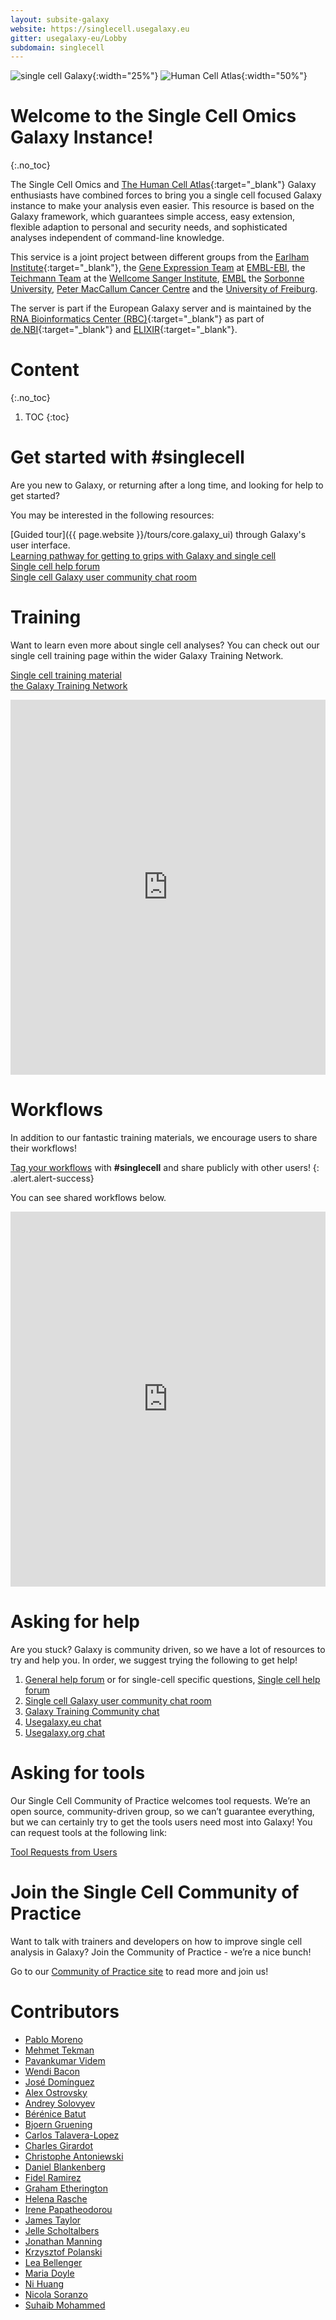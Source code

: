 ```yaml
---
layout: subsite-galaxy
website: https://singlecell.usegalaxy.eu
gitter: usegalaxy-eu/Lobby
subdomain: singlecell
---
```


![single cell Galaxy](/assets/media/logo_single_cell.svg){:width="25%"}
![Human Cell Atlas](/assets/media/hca.png){:width="50%"}

# Welcome to the Single Cell Omics Galaxy Instance!
{:.no_toc}


The Single Cell Omics and [The Human Cell Atlas](https://www.humancellatlas.org){:target="_blank"} Galaxy enthusiasts have combined forces to bring you a single cell focused Galaxy instance to make your analysis even easier. This resource is based on the Galaxy framework, which guarantees simple access, easy extension, flexible adaption to personal and security needs, and sophisticated analyses independent of command-line knowledge.

This service is a joint project between different groups from the [Earlham Institute](http://www.earlham.ac.uk){:target="_blank"}, the [Gene Expression Team](https://www.ebi.ac.uk/about/people/irene-papatheodorou) at [EMBL-EBI](https://www.ebi.ac.uk/), the [Teichmann Team](https://www.sanger.ac.uk/science/groups/teichmann-group) at the [Wellcome Sanger Institute](https://www.sanger.ac.uk/), [EMBL](https://gbcs.embl.de/) the [Sorbonne University](http://artbio.fr/), [Peter MacCallum Cancer Centre](https://www.petermac.org/) and the [University of Freiburg](https://galaxyproject.eu/freiburg/).

The server is part if the European Galaxy server and is maintained by the [RNA Bioinformatics Center (RBC)](https://www.denbi.de/network/rna-bioinformatics-center-rbc){:target="_blank"} as part of [de.NBI](https://www.denbi.de){:target="_blank"} and [ELIXIR](http://elixir-europe.org){:target="_blank"}.

# Content
{:.no_toc}

1. TOC
{:toc}


# Get started with #singlecell

Are you new to Galaxy, or returning after a long time, and looking for help to get started?

You may be interested in the following resources:

<i class="fa fa-map" aria-hidden="true"></i> [Guided tour]({{ page.website }}/tours/core.galaxy_ui) through Galaxy's user interface.\
<i class="fa fa-road" aria-hidden="true"></i> [Learning pathway for getting to grips with Galaxy and single cell](https://training.galaxyproject.org/training-material/learning-pathways/intro_single_cell.html)\
<i class="fa fa-question-circle-o" aria-hidden="true"></i> [Single cell help forum](https://help.galaxyproject.org/tag/scrna)\
<i class="fa fa-comments-o" aria-hidden="true"></i> [Single cell Galaxy user community chat room](https://matrix.to/#/#Galaxy-Training-Network_galaxy-single-cell:gitter.im)


# Training

Want to learn even more about single cell analyses? You can check out our single cell training page within the wider Galaxy Training Network.

<i class="fa fa-book" aria-hidden="true"></i> [Single cell training material](https://training.galaxyproject.org/training-material/topics/single-cell/)\
<i class="fa fa-mortar-board" aria-hidden="true"></i> [the Galaxy Training Network](https://galaxyproject.github.io/training-material/)

<iframe src="https://training.galaxyproject.org/training-material/tags/single-cell/embed.html" height="600px" width="100%" class="gtn-embed" frameborder="0"></iframe>

# Workflows

In addition to our fantastic training materials, we encourage users to share their workflows!

[Tag your workflows](https://training.galaxyproject.org/training-material/faqs/galaxy/workflows_annotate.html) with **#singlecell** and share publicly with other users!
   {: .alert.alert-success}

You can see shared workflows below.

<iframe src="https://training.galaxyproject.org/training-material/workflows/embed.html?query=single-cell" height="600px" width="100%" class="gtn-embed" frameborder="0"></iframe>


# Asking for help
Are you stuck? Galaxy is community driven, so we have a lot of resources to try and help you. In order, we suggest trying the following to get help!
1. [General help forum](https://help.galaxyproject.org/c/usegalaxy-eu-support/6) or for single-cell specific questions, [Single cell help forum](scrna)
2. [Single cell Galaxy user community chat room](https://matrix.to/#/#Galaxy-Training-Network_galaxy-single-cell:gitter.im)
3. [Galaxy Training Community chat](https://matrix.to/#/#Galaxy-Training-Network_Lobby:gitter.im)
4. [Usegalaxy.eu chat](https://matrix.to/#/#usegalaxy-eu_Lobby:gitter.im )
5. [Usegalaxy.org chat](https://matrix.to/#/#galaxyproject_Lobby:gitter.im )

# Asking for tools
Our Single Cell Community of Practice welcomes tool requests. We’re an open source, community-driven group, so we can’t guarantee everything, but we can certainly try to get the tools users need most into Galaxy! You can request tools at the following link:

[<i class="fa fa-wrench" aria-hidden="true"></i> Tool Requests from Users](https://docs.google.com/spreadsheets/d/15hqgqA-RMDhXR-ylKhRF-Dab9Ij2arYSKiEVoPl2df4/edit?usp=sharing)

# Join the Single Cell Community of Practice
Want to talk with trainers and developers on how to improve single cell analysis in Galaxy? Join the Community of Practice - we’re a nice bunch!

<i class="fa fa-hand-o-right" aria-hidden="true"></i> Go to our [Community of Practice site](https://galaxyproject.org/projects/singlecell/) to read more and join us!


<!-- # Events and Workshops -->

<!-- We will be hosting a scRNA-seq workshop [this March](https://usegalaxy-eu.github.io/event/2020-01-20-GalaxyWS_scrna_FR/plain.html). Please register whilst spots are still open! -->

# Contributors

- [Pablo Moreno](https://github.com/pcm32)
- [Mehmet Tekman](https://github.com/mtekman)
- [Pavankumar Videm](https://github.com/pavanvidem)
- [Wendi Bacon](https://training.galaxyproject.org/training-material/hall-of-fame/nomadscientist/)
- [José Domínguez](https://github.com/kysrpex)
- [Alex Ostrovsky](https://github.com/astrovsky01)
- [Andrey Solovyev](https://github.com/a-solovyev12)
- [Bérénice Batut](https://github.com/bebatut)
- [Bjoern Gruening](https://github.com/bgruening)
- [Carlos Talavera-Lopez](https://github.com/cartal)
- [Charles Girardot](https://github.com/cgirardot)
- [Christophe Antoniewski](https://github.com/drosofff)
- [Daniel Blankenberg](https://github.com/blankenberg)
- [Fidel Ramirez](https://github.com/fidelram)
- [Graham Etherington](https://github.com/ethering)
- [Helena Rasche](https://training.galaxyproject.org/training-material/hall-of-fame/hexylena/)
- [Irene Papatheodorou](https://twitter.com/irenepapatheodo)
- [James Taylor](https://github.com/jxtx)
- [Jelle Scholtalbers](https://github.com/scholtalbers)
- [Jonathan Manning](https://github.com/pinin4fjords)
- [Krzysztof Polanski](https://github.com/ktpolanski)
- [Lea Bellenger](https://github.com/bellenger-l)
- [Maria Doyle](https://github.com/mblue9)
- [Ni Huang](https://github.com/nh3)
- [Nicola Soranzo](https://github.com/nsoranzo)
- [Suhaib Mohammed](https://github.com/suhaibMo)
